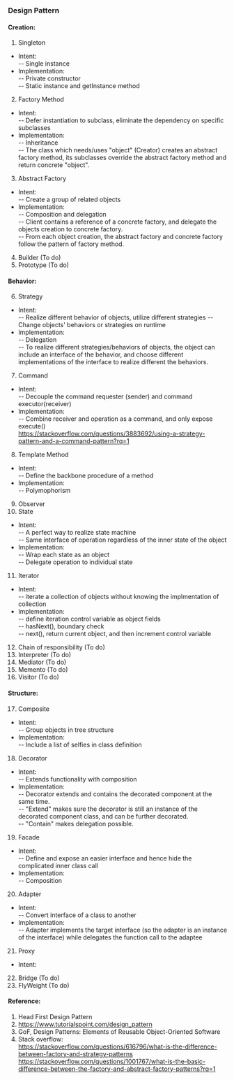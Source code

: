### Design Pattern  
#### Creation:  
1. Singleton  
- Intent:  
-- Single instance  
- Implementation:  
-- Private constructor  
-- Static instance and getInstance method  
2. Factory Method  
- Intent:  
-- Defer instantiation to subclass, eliminate the dependency on specific subclasses  
- Implementation:  
-- Inheritance  
-- The class which needs/uses "object" (Creator) creates an abstract factory method, its subclasses override the abstract factory method and return concrete "object".
3. Abstract Factory  
- Intent:  
-- Create a group of related objects  
- Implementation:  
-- Composition and delegation  
-- Client contains a reference of a concrete factory, and delegate the objects creation to concrete factory.  
-- From each object creation, the abstract factory and concrete factory follow the pattern of factory method.  
4. Builder (To do)  
5. Prototype (To do)  

#### Behavior:  
6. Strategy  
- Intent:  
-- Realize different behavior of objects, utilize different strategies
-- Change objects' behaviors or strategies on runtime  
- Implementation:  
-- Delegation  
-- To realize different strategies/behaviors of objects, the object can include an interface of the behavior, and choose different implementations of the interface to realize different the behaviors.  
7. Command  
- Intent:  
-- Decouple the command requester (sender) and command executor(receiver)  
- Implementation:  
-- Combine receiver and operation as a command, and only expose execute()  
https://stackoverflow.com/questions/3883692/using-a-strategy-pattern-and-a-command-pattern?rq=1  
8. Template Method  
- Intent:  
-- Define the backbone procedure of a method  
- Implementation:  
-- Polymophorism  
9. Observer  
10. State  
- Intent:  
-- A perfect way to realize state machine  
-- Same interface of operation regardless of the inner state of the object  
- Implementation:  
-- Wrap each state as an object  
-- Delegate operation to individual state  
11. Iterator  
- Intent:  
-- iterate a collection of objects without knowing the implmentation of collection  
- Implementation:  
-- define iteration control variable as object fields  
-- hasNext(), boundary check  
-- next(), return current object, and then increment control variable  
12. Chain of responsibility (To do)  
13. Interpreter (To do)  
14. Mediator (To do)  
15. Memento (To do)  
16. Visitor (To do)  

#### Structure:  
17. Composite  
- Intent:  
-- Group objects in tree structure  
- Implementation:  
-- Include a list of selfies in class definition  
18. Decorator  
- Intent:  
-- Extends functionality with composition  
- Implementation:  
-- Decorator extends and contains the decorated component at the same time.  
-- "Extend" makes sure the decorator is still an instance of the decorated component class, and can be further decorated.    
-- "Contain" makes delegation possible.  
19. Facade  
- Intent:  
-- Define and expose an easier interface and hence hide the complicated inner class call
- Implementation:  
-- Composition  
20. Adapter  
- Intent:  
-- Convert interface of a class to another  
- Implementation:  
-- Adapter implements the target interface (so the adapter is an instance of the interface) while delegates the function call to the adaptee
21. Proxy  
- Intent:  

22. Bridge (To do)  
23. FlyWeight (To do)  

#### Reference:  
1. Head First Design Pattern
2. https://www.tutorialspoint.com/design_pattern  
3. GoF, Design Patterns: Elements of Reusable Object-Oriented Software  
4. Stack overflow:  
https://stackoverflow.com/questions/616796/what-is-the-difference-between-factory-and-strategy-patterns
https://stackoverflow.com/questions/1001767/what-is-the-basic-difference-between-the-factory-and-abstract-factory-patterns?rq=1 
